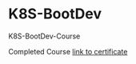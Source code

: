 # K8S-BootDev
K8S-BootDev-Course

Completed Course [link to certificate](https://www.boot.dev/certificate/multiversaltraveler/6e6236f7-6f6b-45e3-859a-5fd0084754aa)
